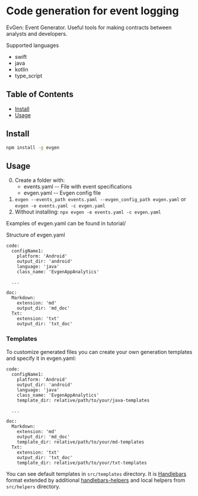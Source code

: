 # Code generation for event logging

EvGen: Event Generator.  Useful tools for making contracts between analysts and developers.

Supported languages

   - swift
   - java
   - kotlin
   - type_script

## Table of Contents

-   [Install](#install)
-   [Usage](#usage)

## Install

```bash
npm install -g evgen
```

## Usage

0. Create a folder with:
    * events.yaml -- File with event specifications
    * evgen.yaml -- Evgen config file
1. ```evgen --events_path events.yaml --evgen_config_path evgen.yaml``` or ```evgen -e events.yaml -c evgen.yaml```
2. Without installing: ```npx evgen -e events.yaml -c evgen.yaml```

Examples of evgen.yaml can be found in tutorial/

Structure of evgen.yaml

```
code:
  configName1:
    platform: 'Android'
    output_dir: 'android'
    language: 'java'
    class_name: 'EvgenAppAnalytics'

  ...

doc:
  Markdown:
    extension: 'md'
    output_dir: 'md_doc'
  Txt:
    extension: 'txt'
    output_dir: 'txt_doc'
```

### Templates
To customize generated files you can create your own generation templates and specify it in evgen.yaml:
```
code:
  configName1:
    platform: 'Android'
    output_dir: 'android'
    language: 'java'
    class_name: 'EvgenAppAnalytics'
    template_dir: relative/path/to/your/java-templates

  ...

doc:
  Markdown:
    extension: 'md'
    output_dir: 'md_doc'
    template_dir: relative/path/to/your/md-templates
  Txt:
    extension: 'txt'
    output_dir: 'txt_doc'
    template_dir: relative/path/to/your/txt-templates
```

You can see default templates in `src/templates` directory. It is [Handlebars](https://handlebarsjs.com/) format extended by additional [handlebars-helpers](https://github.com/helpers/handlebars-helpers) and local helpers from `src/helpers` directory.
